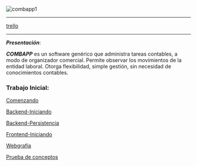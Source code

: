 
   ![combapp1](https://user-images.githubusercontent.com/43456410/92179473-19a51b80-ee1b-11ea-9b30-9743494c3c89.jpeg)
                          
***

[trello](https://trello.com/b/2aVsCRXP/combapp)

***

***Presentación***:
 
 ***COMBAPP*** es un software genérico que administra tareas contables, a modo de organizador comercial.
 Permite observar los movimientos de la entidad laboral.
 Otorga flexibilidad, simple gestión, sin necesidad de conocimientos contables.
 
### Trabajo Inicial:

[Comenzando](https://github.com/nataliaMarzec/combapp/wiki/Prueba-de-conceptos)

[Backend-Iniciando](https://github.com/nataliaMarzec/combapp/wiki/Backend.Iniciando.)

[Backend-Persistencia](https://github.com/nataliaMarzec/combapp/wiki/Backend.Persistencia.)

[Frontend-Iniciando](https://github.com/nataliaMarzec/combapp/wiki/Frontend.Iniciando.)

[Webgrafía](https://github.com/nataliaMarzec/combapp/wiki/Webgraf%C3%ADa)

[Prueba de conceptos](https://github.com/nataliaMarzec/combapp/wiki/Prueba-de-conceptos)
